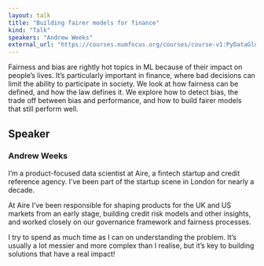 ```yaml
---
layout: talk
title: "Building fairer models for finance"
kind: "Talk"
speakers: "Andrew Weeks"
external_url: "https://courses.numfocus.org/courses/course-v1:PyDataGlobal+PDG20-talks+2020/jump_to/block-v1:PyDataGlobal+PDG20-talks+2020+type@vertical+block@af3926631845412a9effd1a1c8c5201b"
---
```


Fairness and bias are rightly hot topics in ML because of their impact on people’s lives. It’s particularly important in finance, where bad decisions can limit the ability to participate in society. We look at how fairness can be defined, and how the law defines it. We explore how to detect bias, the trade off between bias and performance, and how to build fairer models that still perform well.

## Speaker

### Andrew Weeks

I’m a product-focused data scientist at Aire, a fintech startup and credit reference agency. I’ve been part of the startup scene in London for nearly a decade. 

At Aire I’ve been responsible for shaping products for the UK and US markets from an early stage, building credit risk models and other insights, and worked closely on our governance framework and fairness processes. 

I try to spend as much time as I can on understanding the problem. It’s usually a lot messier and more complex than I realise, but it’s key to building solutions that have a real impact!
